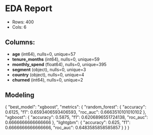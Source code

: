# EDA Report
- Rows: 400
- Cols: 6
## Columns:
- **age** (int64), nulls=0, unique=57
- **tenure_months** (int64), nulls=0, unique=59
- **monthly_spend** (float64), nulls=0, unique=395
- **segment** (object), nulls=0, unique=3
- **country** (object), nulls=0, unique=4
- **churned** (int64), nulls=0, unique=2

## Modeling
{
  "best_model": "xgboost",
  "metrics": {
    "random_forest": {
      "accuracy": 0.6125,
      "f1": 0.6593406593406593,
      "roc_auc": 0.6663510101010102
    },
    "xgboost": {
      "accuracy": 0.5875,
      "f1": 0.6206896551724138,
      "roc_auc": 0.6666666666666666
    },
    "lightgbm": {
      "accuracy": 0.625,
      "f1": 0.6666666666666666,
      "roc_auc": 0.6483585858585857
    }
  }
}
